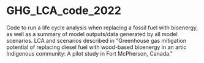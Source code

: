 # GHG_LCA_code_2022
Code to run a life cycle analysis when replacing a fossil fuel with bioenergy, as well as a summary of model outputs/data generated by all model scenarios. LCA and scenarios described in "Greenhouse gas mitigation potential of replacing diesel fuel with wood-based bioenergy in an artic Indigenous community: A pilot study in Fort McPherson, Canada."
